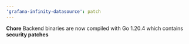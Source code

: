 ```yaml
---
'grafana-infinity-datasource': patch
---
```


**Chore** Backend binaries are now compiled with Go 1.20.4 which contains **security patches**
